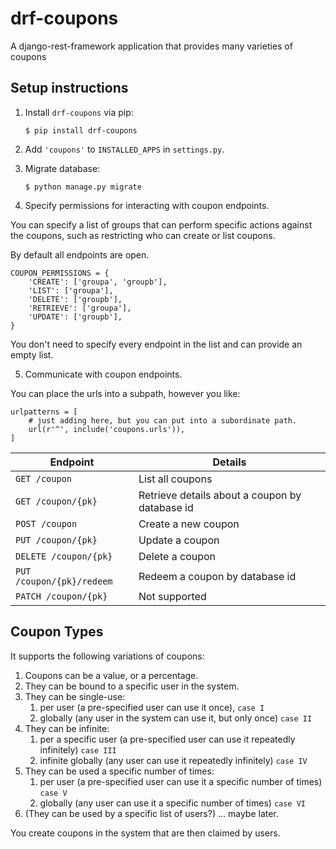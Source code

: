 # drf-coupons
A django-rest-framework application that provides many varieties of coupons 

## Setup instructions

1. Install `drf-coupons` via pip:
   ```
   $ pip install drf-coupons
   ```

2. Add `'coupons'` to `INSTALLED_APPS` in `settings.py`.

3. Migrate database:

   ```
   $ python manage.py migrate
   ```

4. Specify permissions for interacting with coupon endpoints.

You can specify a list of groups that can perform specific actions against the coupons, such as restricting who can
create or list coupons.

By default all endpoints are open.

```
COUPON_PERMISSIONS = {
    'CREATE': ['groupa', 'groupb'],
    'LIST': ['groupa'],
    'DELETE': ['groupb'],
    'RETRIEVE': ['groupa'],
    'UPDATE': ['groupb'],
}
```

You don't need to specify every endpoint in the list and can provide an empty list.

5. Communicate with coupon endpoints.

You can place the urls into a subpath, however you like:

```
urlpatterns = [
    # just adding here, but you can put into a subordinate path.
    url(r'^', include('coupons.urls')),
]
```

| Endpoint                  | Details                                        |
| ------------------------- | ---------------------------------------------- |
| `GET /coupon`             | List all coupons                               |
| `GET /coupon/{pk}`        | Retrieve details about a coupon by database id |
| `POST /coupon`            | Create a new coupon                            |
| `PUT /coupon/{pk}`        | Update a coupon                                |
| `DELETE /coupon/{pk}`     | Delete a coupon                                |
| `PUT /coupon/{pk}/redeem` | Redeem a coupon by database id                 |
| `PATCH /coupon/{pk}`      | Not supported                                  |

## Coupon Types

It supports the following variations of coupons:

1. Coupons can be a value, or a percentage.
2. They can be bound to a specific user in the system.
3. They can be single-use:
   1. per user (a pre-specified user can use it once), `case I`
   2. globally (any user in the system can use it, but only once) `case II`
4. They can be infinite:
   1. per a specific user (a pre-specified user can use it repeatedly infinitely) `case III`
   2. infinite globally (any user can use it repeatedly infinitely) `case IV`
5. They can be used a specific number of times:
   1. per user (a pre-specified user can use it a specific number of times) `case V`
   2. globally (any user can use it a specific number of times) `case VI`
6. (They can be used by a specific list of users?) ... maybe later.

You create coupons in the system that are then claimed by users.
